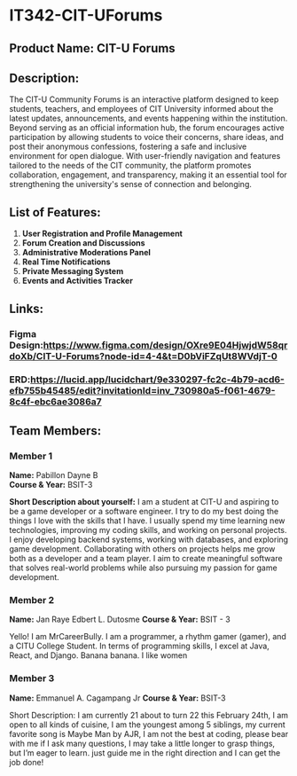# IT342-CIT-UForums
## Product Name: CIT-U Forums
## Description:
The CIT-U Community Forums is an interactive platform designed to keep students, teachers, and employees of CIT University informed about the latest updates, announcements, and events happening within the institution. Beyond serving as an official information hub, the forum encourages active participation by allowing students to voice their concerns, share ideas, and post their anonymous confessions, fostering a safe and inclusive environment for open dialogue. With user-friendly navigation and features tailored to the needs of the CIT community, the platform promotes collaboration, engagement, and transparency, making it an essential tool for strengthening the university's sense of connection and belonging.
## List of Features:
 1. **User Registration and Profile Management**
 2. **Forum Creation and Discussions**
 3. **Administrative Moderations Panel**
 4. **Real Time Notifications**
 5. **Private Messaging System**
 6. **Events and Activities Tracker**
## Links:
### Figma Design:https://www.figma.com/design/OXre9E04HjwjdW58qrdoXb/CIT-U-Forums?node-id=4-4&t=D0bViFZqUt8WVdjT-0
### ERD:https://lucid.app/lucidchart/9e330297-fc2c-4b79-acd6-efb755b45485/edit?invitationId=inv_730980a5-f061-4679-8c4f-ebc6ae3086a7


## Team Members:
### Member 1
**Name:** Pabillon Dayne B  
**Course & Year:** BSIT-3

**Short Description about yourself:**
I am a student at CIT-U and aspiring to be a game developer or a software engineer. 
I try to do my best doing the things I love with the skills that I have. 
I usually spend my time learning new technologies, improving my coding skills, and working on personal projects.
I enjoy developing backend systems, working with databases, and exploring game development. 
Collaborating with others on projects helps me grow both as a developer and a team player.
I aim to create meaningful software that solves real-world problems while also pursuing my passion for game development.

### Member 2
**Name:** Jan Raye Edbert L. Dutosme 
**Course & Year:** BSIT - 3


Yello! I am MrCareerBully. I am a programmer, a rhythm gamer (gamer), and a CITU College Student.
In terms of programming skills, I excel at Java, React, and Django. Banana banana. I like women

### Member 3
**Name:** Emmanuel A. Cagampang Jr 
**Course & Year:** BSIT-3

Short Description: I am currently 21 about to turn 22 this February 24th, 
I am open to all kinds of cuisine, I am the youngest among 5 siblings,
my current favorite song is Maybe Man by AJR, I am not the best at coding, 
please bear with me if I ask many questions, I may take a little longer to grasp things,
but I’m eager to learn. just guide me in the right direction and I can get the job done!


